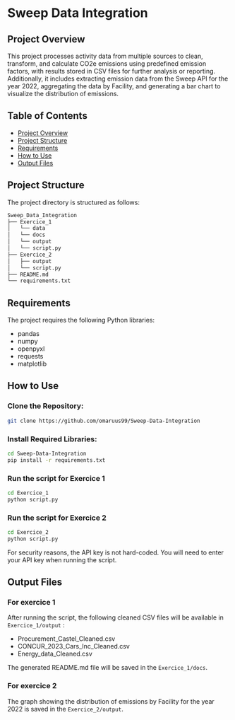 # Sweep Data Integration

## Project Overview
This project processes activity data from multiple sources to clean, transform, and calculate CO2e emissions using predefined emission factors, with results stored in CSV files for further analysis or reporting. Additionally, it includes extracting emission data from the Sweep API for the year 2022, aggregating the data by Facility, and generating a bar chart to visualize the distribution of emissions.

## Table of Contents
- [Project Overview](#project-overview)
- [Project Structure](#project-structure)
- [Requirements](#requirements)
- [How to Use](#how-to-use)
- [Output Files](#output-files)


## Project Structure
The project directory is structured as follows:

```bash
Sweep_Data_Integration
├── Exercice_1
│   └── data
│   └── docs
│   └── output
│   └── script.py
├── Exercice_2
│   ├── output
│   └── script.py
├── README.md
└── requirements.txt
```

## Requirements

The project requires the following Python libraries:

- pandas
- numpy
- openpyxl
- requests
- matplotlib

## How to Use

### Clone the Repository:

```bash
git clone https://github.com/omaruus99/Sweep-Data-Integration
```
### Install Required Libraries:
```bash
cd Sweep-Data-Integration
pip install -r requirements.txt
```

### Run the script for Exercice 1
```bash
cd Exercice_1 
python script.py
```

### Run the script for Exercice 2
```bash
cd Exercice_2 
python script.py
```
For security reasons, the API key is not hard-coded. You will need to enter your API key when running the script.


## Output Files
### For exercice 1
After running the script, the following cleaned CSV files will be available in `Exercice_1/output` :

- Procurement_Castel_Cleaned.csv
- CONCUR_2023_Cars_Inc_Cleaned.csv
- Energy_data_Cleaned.csv

The generated README.md file will be saved in the `Exercice_1/docs`.

### For exercice 2
The graph showing the distribution of emissions by Facility for the year 2022 is saved in the `Exercice_2/output`.